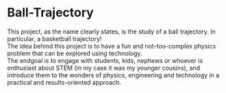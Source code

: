 # Ball-Trajectory
This project, as the name clearly states, is the study of a ball trajectory. In particular, a basketball trajectory! <br/>
The idea behind this project is to have a fun and not-too-complex physics problem that can be explored using technology. <br/>
The endgoal is to engage with students, kids, nephews or whoever is enthusiast about STEM (in my case it was my younger cousins), and introduce them to the wonders of physics, engineering and technology in a practical and results-oriented approach.


